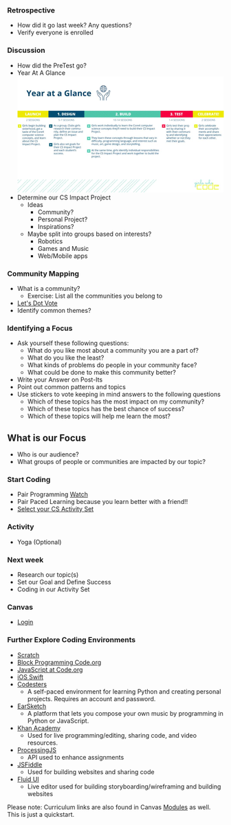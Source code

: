 ### Retrospective
* How did it go last week? Any questions?
* Verify everyone is enrolled

### Discussion
* How did the PreTest go?
* Year At A Glance
![Image of Timeline](../Year-at-a-Glance.jpg)
* Determine our CS Impact Project
  * Ideas
    * Community?
    * Personal Project? 
    * Inspirations?
  * Maybe split into groups based on interests? 
    * Robotics
    * Games and Music
    * Web/Mobile apps

### Community Mapping
* What is a community? 
  * Exercise: List all the communities you belong to 
* [Let's Dot Vote](http://www.funretrospectives.com/dot-voting/)
* Identify common themes?

### Identifying a Focus
* Ask yourself these following questions:
  * What do you like most about a community you are a part of? 
  * What do you like the least?
  * What kinds of problems do people in your community face?
  * What could be done to make this community better? 
* Write your Answer on Post-Its
* Point out common patterns and topics 
* Use stickers to vote keeping in mind answers to the following questions
  * Which of these topics has the most impact on my community?
  * Which of these topics has the best chance of success?
  * Which of these topics will help me learn the most?

## What is our Focus
* Who is our audience? 
* What groups of people or communities are impacted by our topic?

### Start Coding
* Pair Programming [Watch](https://www.youtube.com/watch?v=vgkahOzFH2Q)
* Pair Paced Learning because you learn better with a friend!!
* [Select your CS Activity Set](https://docs.google.com/document/d/1LBkpn1TK3J3InwlbLROLHOGvNAEPVR8xRb5Ax1jEF6U/preview#heading=h.x2dqe12x9rpe)

### Activity
* Yoga (Optional)

### Next week
* Research our topic(s)
* Set our Goal and Define Success
* Coding in our Activity Set

### Canvas
* [Login](https://girlswhocode.instructure.com/login/canvas)

### Further Explore Coding Environments
* [Scratch](https://scratch.mit.edu/)
* [Block Programming Code.org](https://studio.code.org/s/course4)
* [JavaScript at Code.org](https://code.org/educate/applab)
* [iOS Swift](http://www.apple.com/swift/playgrounds/)
* [Codesters](https://www.codesters.com/)
  * A self-paced environment for learning Python and creating personal projects. Requires an account and password.
* [EarSketch](https://earsketch.gatech.edu/earsketch2/)
  * A platform that lets you compose your own music by programming in Python or JavaScript.
* [Khan Academy](https://www.khanacademy.org/computing/computer-programming/programming/intro-to-programming/a/learning-programming-on-khan-academy)
  * Used for live programming/editing, sharing code, and video resources. 
* [ProcessingJS](http://processingjs.org/)
  * API used to enhance assignments
* [JSFiddle](https://jsfiddle.net/)
  * Used for building websites and sharing code 
* [Fluid UI](https://www.fluidui.com/?utm_source=adwords&utm_campaign=fluid-ui&utm_medium=cpc_term=FluidSearches)
  * Live editor used for building storyboarding/wireframing and building websites 

Please note: Curriculum links are also found in Canvas [Modules](https://girlswhocode.instructure.com/courses/951/modules) as well.  This is just a quickstart. 